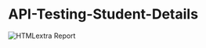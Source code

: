 # API-Testing-Student-Details

![HTMLextra Report](https://user-images.githubusercontent.com/42938943/182365871-22fd8012-656f-417d-8788-1f051daa29fc.png)
